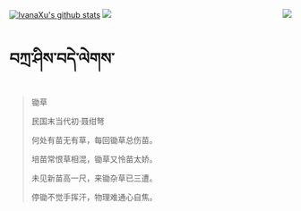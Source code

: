 [![IvanaXu's github stats](https://github-readme-stats.vercel.app/api?username=IvanaXu&show_icons=true&theme=vue-dark)](https://github.com/anuraghazra/github-readme-stats)
<img align="right" src="https://github-readme-stats.vercel.app/api/top-langs/?username=IvanaXu&langs_count=7&theme=graywhite" />
<img src="https://github-readme-stats.vercel.app/api/wakatime?username=IvanaXu&layout=compact&langs_count=6&theme=vue-dark&&custom_title=Programming Times(Jul 29 2021-)" />
# བཀྲ་ཤིས་བདེ་ལེགས་
> 锄草
>
> 民国末当代初·聂绀弩
>
> 何处有苗无有草，每回锄草总伤苗。
> 
> 培苗常恨草相混，锄草又怜苗太娇。
> 
> 未见新苗高一尺，来锄杂草已三遭。
> 
> 停锄不觉手挥汗，物理难通心自焦。